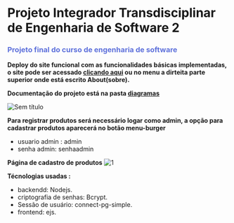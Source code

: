 # Projeto Integrador Transdisciplinar de Engenharia de Software 2

<h3 style="color:#5E71DB;">Projeto final do curso de engenharia de software </h3>

**Deploy do site funcional com as funcionalidades básicas implementadas, o site pode ser acessado <a href = "https://fancy-teal-lemming.cyclic.app/"> clicando aqui</a> ou no menu a dirteita parte superior onde está escrito About(sobre).**<br>

**Documentação do projeto está na pasta <a href="./diagramas"> diagramas</a>**

![Sem título](https://github.com/JoaoPedro1304/PIT_EngenhariaDeSoftware2-CupCacke-App/assets/98943339/5ea533e5-64f3-4fcc-9cf3-a5c28e2589af)

**Para registrar produtos será necessário logar como admin, a opção para cadastrar produtos aparecerá no botão menu-burger**
- usuario admin : admin
- senha admin: senhaadmin
  
 **Página de cadastro de produtos**
![1](https://github.com/JoaoPedro1304/PIT_EngenhariaDeSoftware2-CupCacke-App/assets/98943339/26dcfd42-6b8f-41a3-965b-09b617855f1f)
 
**Técnologias usadas :**
- backendd: Nodejs.
- criptografia de senhas: Bcrypt.
- Sessão de usuário: connect-pg-simple.
- frontend: ejs.

